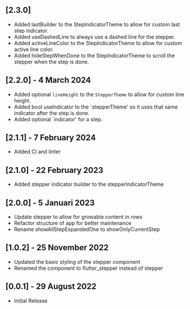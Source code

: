 ## [2.3.0]

- Added lastBuilder to the StepIndicatorTheme to allow for custom last step indicator.
- Added useDashedLine to always use a dashed line for the stepper.
- Added activeLineColor to the StepIndicatorTheme to allow for custom active line color.
- Added hideStepWhenDone to the StepIndicatorTheme to scroll the stepper when the step is done.

## [2.2.0] - 4 March 2024

- Added optional `lineHeight` to the `StepperTheme` to allow for custom line height.
- Added bool useIndicator to the `stepperTheme' so it uses that same indicator after the step is done.
- Added optional `indicator' for a step.

## [2.1.1] - 7 February 2024

- Added CI and linter

## [2.1.0] - 22 February 2023

- Added stepper indicator builder to the stepperIndicatorTheme

## [2.0.0] - 5 Januari 2023

- Update stepper to allow for growable content in rows
- Refactor structure of app for better maintenance
- Rename showAllStepExpandedOne to showOnlyCurrentStep

## [1.0.2] - 25 November 2022

- Updated the basic styling of the stepper component
- Renamed the component to flutter_stepper instead of stepper

## [0.0.1] - 29 August 2022

- Initial Release
